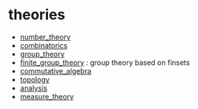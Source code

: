 theories
========

* [number_theory](number_theory/number_theory.md)
* [combinatorics](combinatorics/combinatorics.md)
* [group_theory](group_theory/group_theory.md)
* [finite_group_theory](finite_group_theory/finite_group_theory.md) : group theory based on finsets
* [commutative_algebra](commutative_algebra/commutative_algebra.md)
* [topology](topology/topology.md)
* [analysis](analysis/analysis.md)
* [measure_theory](measure_theory/measure_theory.md)